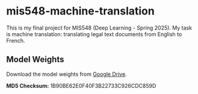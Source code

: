 # mis548-machine-translation
This is my final project for MIS548 (Deep Learning - Spring 2025). My task is machine translation: translating legal text documents from English to French.

## Model Weights
Download the model weights from [Google Drive](https://drive.google.com/uc?id=1JtQIjmCw7nr9UD_8FXOsvVPwkKBDZLts&export=download).

**MD5 Checksum:**
1B90BE62E0F40F3B22733C926CDC859D
